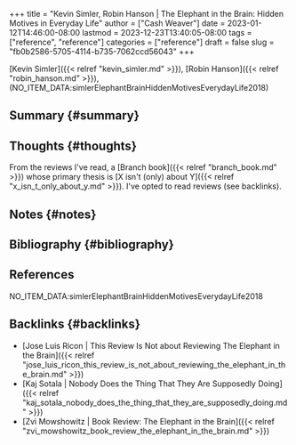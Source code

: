 +++
title = "Kevin Simler, Robin Hanson | The Elephant in the Brain: Hidden Motives in Everyday Life"
author = ["Cash Weaver"]
date = 2023-01-12T14:46:00-08:00
lastmod = 2023-12-23T13:40:05-08:00
tags = ["reference", "reference"]
categories = ["reference"]
draft = false
slug = "fb0b2586-5705-4114-b735-7062ccd56043"
+++

[Kevin Simler]({{< relref "kevin_simler.md" >}}), [Robin Hanson]({{< relref "robin_hanson.md" >}}), (NO_ITEM_DATA:simlerElephantBrainHiddenMotivesEverydayLife2018)


## Summary {#summary}


## Thoughts {#thoughts}

From the reviews I've read, a [Branch book]({{< relref "branch_book.md" >}}) whose primary thesis is [X isn't (only) about Y]({{< relref "x_isn_t_only_about_y.md" >}}). I've opted to read reviews (see backlinks).


## Notes {#notes}


## Bibliography {#bibliography}

## References

<style>.csl-entry{text-indent: -1.5em; margin-left: 1.5em;}</style><div class="csl-bib-body">
  <div class="csl-entry">NO_ITEM_DATA:simlerElephantBrainHiddenMotivesEverydayLife2018</div>
</div>



## Backlinks {#backlinks}

-   [Jose Luis Ricon | This Review Is Not about Reviewing The Elephant in the Brain]({{< relref "jose_luis_ricon_this_review_is_not_about_reviewing_the_elephant_in_the_brain.md" >}})
-   [Kaj Sotala | Nobody Does the Thing That They Are Supposedly Doing]({{< relref "kaj_sotala_nobody_does_the_thing_that_they_are_supposedly_doing.md" >}})
-   [Zvi Mowshowitz | Book Review: The Elephant in the Brain]({{< relref "zvi_mowshowitz_book_review_the_elephant_in_the_brain.md" >}})
